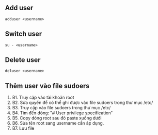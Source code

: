 ## Add user
```
adduser <username>
```

## Switch user
```
su - <username>
```

## Delete user
```
deluser <username>
```

## Thêm user vào file sudoers
1. B1. Truy cập vào tài khoản root
2. B2. Sửa quyền để có thể ghi được vào file sudoers trong thư mục /etc/
3. B3. Truy cập vào file sudoers trong thư mục /etc/
4. B4. Tìm đến dòng: "# User privilege specification"
5. B5. Copy dòng root sau đó paste xuống dưới
6. B6. Sửa tên root sang username cần áp dụng.
7. B7. Lưu file

